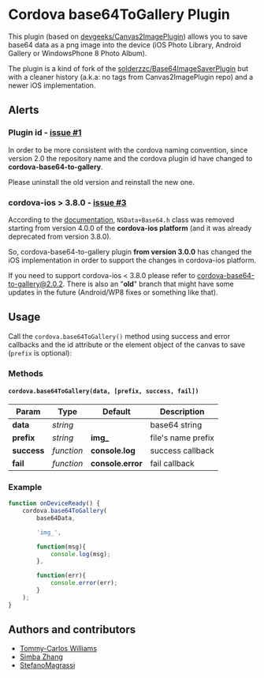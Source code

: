 # Cordova base64ToGallery Plugin
This plugin (based on [devgeeks/Canvas2ImagePlugin](http://github.com/devgeeks/Canvas2ImagePlugin)) allows you to save base64 data as a png image into the device (iOS Photo Library, Android Gallery or WindowsPhone 8 Photo Album).

The plugin is a kind of fork of the [solderzzc/Base64ImageSaverPlugin](https://github.com/solderzzc/Base64ImageSaverPlugin) but with a cleaner history (a.k.a: no tags from Canvas2ImagePlugin repo) and a newer iOS implementation.

## Alerts

### Plugin id - [issue #1](https://github.com/Nexxa/cordova-base64-to-gallery/issues/1)
In order to be more consistent with the cordova naming convention, since version 2.0 the repository name and the cordova plugin id have changed to **cordova-base64-to-gallery**.

Please uninstall the old version and reinstall the new one.

### cordova-ios > 3.8.0 - [issue #3](https://github.com/Nexxa/cordova-base64-to-gallery/issues/3)
According to the [documentation](https://github.com/apache/cordova-ios/blob/master/guides/API%20changes%20in%204.0.md#nsdatabase64h-removed), `NSData+Base64.h` class was removed starting from version 4.0.0 of the **cordova-ios platform** (and it was already deprecated from version 3.8.0).

So, cordova-base64-to-gallery plugin **from version 3.0.0** has changed the iOS implementation in order to support the changes in cordova-ios platform.

If you need to support cordova-ios < 3.8.0 please refer to [cordova-base64-to-gallery@2.0.2](https://github.com/Nexxa/cordova-base64-to-gallery/tree/2.0.2). There is also an "**old**" branch that might have some updates in the future (Android/WP8 fixes or something like that).


## Usage
Call the `cordova.base64ToGallery()` method using success and error callbacks and the id attribute or the element object of the canvas to save (`prefix` is optional):

### Methods
#### `cordova.base64ToGallery(data, [prefix, success, fail])`

Param       | Type       | Default           | Description
----------- | ---------- | ----------------- | ------------------
**data**    | *string*   |                   | base64 string
**prefix**  | *string*   | **img_**          | file's name prefix
**success** | *function* | **console.log**   | success callback
**fail**    | *function* | **console.error** | fail callback

### Example

```javascript
function onDeviceReady() {
    cordova.base64ToGallery(
        base64Data,

        'img_',

        function(msg){
            console.log(msg);
        },

        function(err){
            console.error(err);
        }
    );
}
```

## Authors and contributors
- [Tommy-Carlos Williams](http://github.com/devgeeks)
- [Simba Zhang](http://github.com/solderzzc)
- [StefanoMagrassi](http://github.com/StefanoMagrassi)
